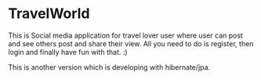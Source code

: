 # TravelWorld
This is Social media application for travel lover user where user can post and see others post and share their view. All you need to do is register, then login and finally have fun with that. :)

This is another version which is developing with hibernate/jpa.
